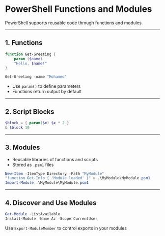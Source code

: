 
# PowerShell Functions and Modules

PowerShell supports reusable code through functions and modules.

---

## 1. Functions

```powershell
function Get-Greeting {
    param ($name)
    "Hello, $name!"
}

Get-Greeting -name "Mohamed"
```

- Use `param()` to define parameters
- Functions return output by default

---

## 2. Script Blocks

```powershell
$block = { param($x) $x * 2 }
& $block 10
```

---

## 3. Modules

- Reusable libraries of functions and scripts
- Stored as `.psm1` files

```powershell
New-Item -ItemType Directory -Path "MyModule"
"function Get-Info { 'Module loaded' }" > .\MyModule\MyModule.psm1
Import-Module .\MyModule\MyModule.psm1
```

---

## 4. Discover and Use Modules

```powershell
Get-Module -ListAvailable
Install-Module -Name Az -Scope CurrentUser
```

Use `Export-ModuleMember` to control exports in your modules
